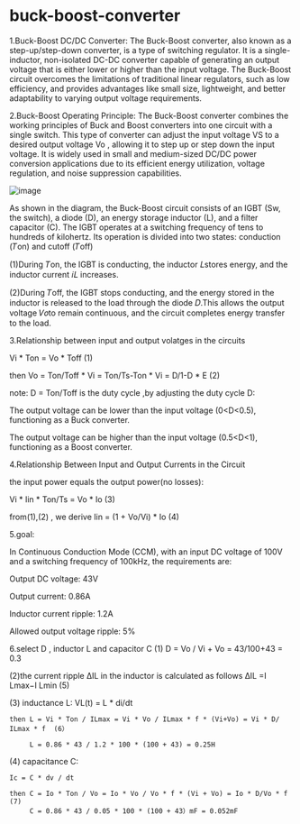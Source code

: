 # buck-boost-converter


1.Buck-Boost DC/DC Converter:
The Buck-Boost converter, also known as a step-up/step-down converter, is a type of switching regulator. It is a single-inductor, non-isolated DC-DC converter capable of generating an output voltage that is either lower or higher than the input voltage. The Buck-Boost circuit overcomes the limitations of traditional linear regulators, such as low efficiency, and provides advantages like small size, lightweight, and better adaptability to varying output voltage requirements.




2.Buck-Boost Operating Principle:
The Buck-Boost converter combines the working principles of Buck and Boost converters into one circuit with a single switch. This type of converter can adjust the input voltage VS to a desired output voltage Vo , allowing it to step up or step down the input voltage. It is widely used in small and medium-sized DC/DC power conversion applications due to its efficient energy utilization, voltage regulation, and noise suppression capabilities.




![image](https://github.com/user-attachments/assets/2fc16abf-201f-4104-99cf-c8f2227b3c10)




As shown in the diagram, the Buck-Boost circuit consists of an IGBT (Sw, the switch), a diode (D), an energy storage inductor (L), and a filter capacitor (C). The IGBT operates at a switching frequency of tens to hundreds of kilohertz. Its operation is divided into two states: conduction (𝑇on) and cutoff (𝑇off)

(1)During 𝑇on, the IGBT is conducting, the inductor 𝐿stores energy, and the inductor current 𝑖𝐿 increases.

(2)During 𝑇off, the IGBT stops conducting, and the energy stored in the inductor is released to the load through the diode 𝐷.This allows the output voltage 𝑉𝑜to remain continuous, and the circuit completes energy transfer to the load.




3.Relationship between input and output volatges in the circuits

  Vi * Ton = Vo * Toff (1)
  
  then Vo =  Ton/Toff * Vi = Ton/Ts-Ton * Vi = D/1-D * E (2)


  
note: D = Ton/Toff is the duty cycle ,by adjusting the duty cycle D:

The output voltage can be lower than the input voltage (0<D<0.5), functioning as a Buck converter.

The output voltage can be higher than the input voltage (0.5<D<1), functioning as a Boost converter.




4.Relationship Between Input and Output Currents in the Circuit


the input power equals the output power(no losses):
 
  
  Vi * Iin * Ton/Ts = Vo * Io  (3)
  
  from(1),(2) , we derive Iin = (1 + Vo/Vi) * Io   (4)







5.goal:


In Continuous Conduction Mode (CCM), with an input DC voltage of 100V and a switching frequency of 100kHz, the requirements are:

Output DC voltage: 43V

Output current: 0.86A

Inductor current ripple: 1.2A

Allowed output voltage ripple: 5%





6.select D , inductor L and capacitor C
(1) D = Vo / Vi + Vo = 43/100+43 = 0.3  



(2)the current ripple  ΔIL in the inductor is calculated as follows
      ΔIL =I Lmax−I Lmin       (5)


(3) inductance L:
    VL(t) = L * di/dt 
    
    then L = Vi * Ton / ILmax = Vi * Vo / ILmax * f * (Vi+Vo) = Vi * D/ ILmax * f  (6）

         L = 0.86 * 43 / 1.2 * 100 * (100 + 43) = 0.25H
    
    
(4) capacitance C:

    Ic = C * dv / dt 

    then C = Io * Ton / Vo = Io * Vo / Vo * f * (Vi + Vo) = Io * D/Vo * f   (7)       
         C = 0.86 * 43 / 0.05 * 100 * (100 + 43）mF = 0.052mF
